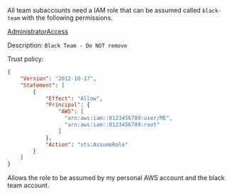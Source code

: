 

All team subaccounts need a IAM role that can be assumed called `black-team` with the following permissions.

[AdministratorAccess](https://us-east-1.console.aws.amazon.com/iam/home#/policies/arn:aws:iam::aws:policy/AdministratorAccess$serviceLevelSummary)

Description: `Black Team - Do NOT remove`

Trust policy:
```json
{
    "Version": "2012-10-17",
    "Statement": [
        {
            "Effect": "Allow",
            "Principal": {
                "AWS": [
                  "arn:aws:iam::0123456789:user/ME",
                  "arn:aws:iam::0123456789:root"
                ]
            },
            "Action": "sts:AssumeRole"
        }
    ]
}
```

Allows the role to be assumed by my personal AWS account and the black team account.
